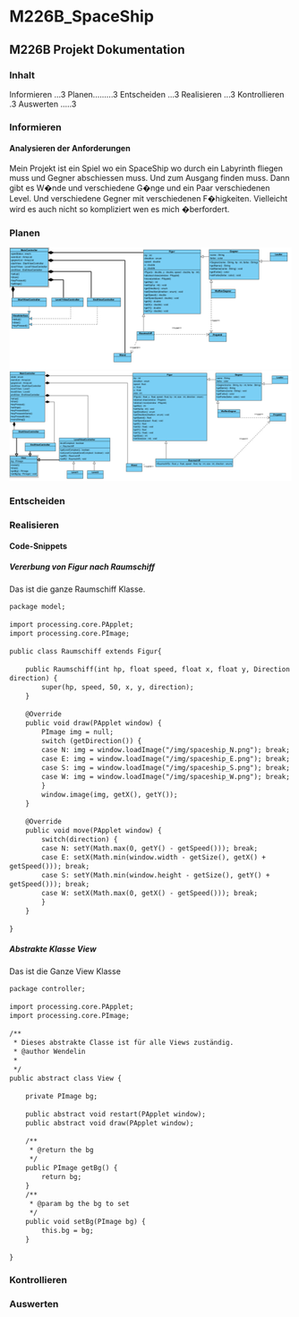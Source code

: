 # M226B_SpaceShip

## M226B Projekt Dokumentation
### Inhalt
Informieren ...3
Planen.........3
Entscheiden ...3
Realisieren ...3
Kontrollieren .3
Auswerten .....3

### Informieren
#### Analysieren der Anforderungen
Mein Projekt ist ein Spiel wo ein SpaceShip wo durch ein Labyrinth fliegen muss und Gegner abschiessen muss. Und zum Ausgang finden muss. Dann gibt es W�nde und verschiedene G�nge und ein Paar verschiedenen Level. Und verschiedene Gegner mit verschiedenen F�higkeiten. Vielleicht wird es auch nicht so kompliziert wen es mich �berfordert.

### Planen

![Erstes Classen-Diagramm](Classen-Diagramme/Screenshot_2021-12-06_102343.png)
![Erstes Classen-Diagramm](Classen-Diagramme/Screenshot_2021-12-09_101626.png)

### Entscheiden

### Realisieren

#### Code-Snippets

##### Vererbung von Figur nach Raumschiff

Das ist die ganze Raumschiff Klasse.

```
package model;

import processing.core.PApplet;
import processing.core.PImage;

public class Raumschiff extends Figur{

	public Raumschiff(int hp, float speed, float x, float y, Direction direction) {
		super(hp, speed, 50, x, y, direction);
	}

	@Override
	public void draw(PApplet window) {
		PImage img = null;
		switch (getDirection()) {
		case N: img = window.loadImage("/img/spaceship_N.png"); break; 
		case E: img = window.loadImage("/img/spaceship_E.png"); break; 
		case S: img = window.loadImage("/img/spaceship_S.png"); break; 
		case W: img = window.loadImage("/img/spaceship_W.png"); break; 			
		}
		window.image(img, getX(), getY());
	}

	@Override
	public void move(PApplet window) {
		switch(direction) {
		case N: setY(Math.max(0, getY() - getSpeed())); break;
		case E: setX(Math.min(window.width - getSize(), getX() + getSpeed())); break;
		case S: setY(Math.min(window.height - getSize(), getY() + getSpeed())); break;
		case W: setX(Math.max(0, getX() - getSpeed())); break;
		}
	}

}
```

##### Abstrakte Klasse View

Das ist die Ganze View Klasse

```
package controller;

import processing.core.PApplet;
import processing.core.PImage;

/**
 * Dieses abstrakte Classe ist für alle Views zuständig.
 * @author Wendelin
 *
 */
public abstract class View {
	
	private PImage bg;

	public abstract void restart(PApplet window);
	public abstract void draw(PApplet window);
	
	/**
	 * @return the bg
	 */
	public PImage getBg() {
		return bg;
	}
	/**
	 * @param bg the bg to set
	 */
	public void setBg(PImage bg) {
		this.bg = bg;
	}

}
```

### Kontrollieren

### Auswerten
